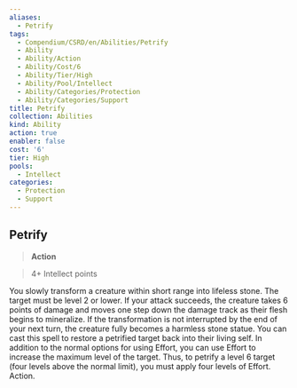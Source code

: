 ```yaml
---
aliases:
  - Petrify
tags:
  - Compendium/CSRD/en/Abilities/Petrify
  - Ability
  - Ability/Action
  - Ability/Cost/6
  - Ability/Tier/High
  - Ability/Pool/Intellect
  - Ability/Categories/Protection
  - Ability/Categories/Support
title: Petrify
collection: Abilities
kind: Ability
action: true
enabler: false
cost: '6'
tier: High
pools:
  - Intellect
categories:
  - Protection
  - Support
---
```

## Petrify    
>**Action**    
>4+ Intellect points  
    
You slowly transform a creature within short range into lifeless stone. The target must be level 2 or lower. If your attack succeeds, the creature takes 6 points of damage and moves one step down the damage track as their flesh begins to mineralize. If the transformation is not interrupted by the end of your next turn, the creature fully becomes a harmless stone statue. You can cast this spell to restore a petrified target back into their living self. In addition to the normal options for using Effort, you can use Effort to increase the maximum level of the target. Thus, to petrify a level 6 target (four levels above the normal limit), you must apply four levels of Effort. Action.  
